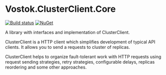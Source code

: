 # Vostok.ClusterClient.Core

[![Build status](https://ci.appveyor.com/api/projects/status/github/vostok/clusterclient.core?svg=true&branch=master)](https://ci.appveyor.com/project/vostok/clusterclient.core/branch/master)
[![NuGet](https://img.shields.io/nuget/v/Vostok.ClusterClient.Core.svg)](https://www.nuget.org/packages/Vostok.ClusterClient.Core)

A library with interfaces and implementation of ClusterClient.

ClusterClient is a HTTP client which simplifies development of typical API clients.
It allows you to send a requests to cluster of replicas.

ClusterClient helps to organize fault-tolerant work with HTTP requests
using request sending strategies, retry strategies, configurable delays,
replicas reordering and some other approaches.
